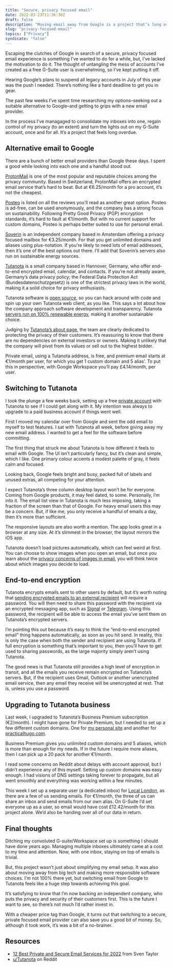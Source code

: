 ```yaml
---
title: "Secure, privacy focused email"
date: 2022-03-23T11:36:30Z
draft: false
description: "Moving email away from Google is a project that’s long overdue."
slug: "privacy-focused-email"
topics: ["Privacy"]
syndicate: "false"
---
```


Escaping the clutches of Google in search of a secure, privacy focused email experience is something I’ve wanted to do for a while, but, I’ve lacked the motivation to do it. The thought of untangling the mess of accounts I’ve created as a free G-Suite user is overwhelming, so I’ve kept putting it off. 

Hearing Google’s plans to suspend all legacy accounts in July of this year was the push I needed. There’s nothing like a hard deadline to get you in gear. 

The past few weeks I’ve spent time researching my options–seeking out a suitable alternative to Google–and getting to grips with a new email provider.

In the process I’ve managaged to consolidate my inboxes into one, regain control of my privacy (to an extent) and turn the lights out on my G-Suite account, once and for all. It’s a project that feels long overdue.


## Alternative email to Google 

There are a bunch of better email providers than Google these days. I spent a good while looking into each one and a handful stood out. 

[ProtonMail](https://protonmail.com/) is one of the most popular and reputable choices among the privacy community. Based in Switzerland, ProtonMail offers an encrypted email service that’s hard to beat. But at €6.25/month for a pro account, it’s not the cheapest. 

[Posteo](https://posteo.de/en) is listed on all the reviews you’ll read as another great option. Posteo is ad-free, can be used anonymously, and the company has a strong focus on sustainability. Following Pretty Good Privacy (PGP) encryption standards, it’s hard to fault at €1/month. But with no current support for custom domains, Posteo is perhaps better suited to use for personal email.

[Soverin](https://soverin.net/) is an independent company based in Amsterdam offering a privacy focused mailbox for €3.25/month. For that you get unlimited domains and aliases using plus-notation. If you're likely to need lots of email addresses, then it’s one of the best options out there. I’ll add that Soverin’s servers also run on sustainable energy sources.

[Tutanota](https://tutanota.com/) is a small company based in Hannover, Germany, who offer end-to-end encrypted email, calendar, and contacts. If you’re not already aware, Germany’s data privacy policy;  the Federal Data Protection Act (Bundesdatenschutzgesetz) is one of the strictest privacy laws in the world, making it a solid choice for privacy enthusiasts.

Tutanota software is [open source](https://github.com/tutao/tutanota), so you can hack around with code and spin up your own Tutanota web client, as you like. This says a lot about how the company approach software development and transparency. Tutanota [servers run on 100% renewable energy](https://tutanota.com/blog/posts/green-emaill), making it another sustainable choice. 

Judging by [Tutanota’s about page](https://tutanota.com/about/), the team are clearly dedicated to protecting the privacy of their customers. It’s reassuring to know that there are no dependencies on external investors or owners. Making it unlikely that the company will pivot from its values or sell out to the highest bidder.

Private email, using a Tutanota address, is free, and premium email starts at €1/month per user, for which you get 1 custom domain and 5 alias’. To put this in perspective, with Google Workspace you’ll pay £4.14/month, per user.


## Switching to Tutanota

I took the plunge a few weeks back, setting up a free [private account](https://tutanota.com/pricing/) with Tutanota to see if I could get along with it. My intention was always to upgrade to a paid business account if things went well.

First I moved my calendar over from Google and sent the odd email to myself to test features. I sat with Tutanota all week, before giving away my new email address. I wanted to get a feel for the software before committing. 

The first thing that struck me about Tutanota is how different it feels to email with Google. The UI isn’t particularly fancy, but it’s clean and simple, which I like. One primary colour accents a modest palette of gray, it feels calm and focused. 

Looking back, Google feels bright and busy, packed full of labels and unused extras, all competing for your attention. 

I expect Tutanota’s three column desktop layout won’t be for everyone. Coming from Google products, it may feel dated, to some. Personally, I’m into it. The email list view in Tutanota is much less imposing, taking a fraction of the screen than that of Google. For heavy email users this may be a concern. But, if like me, you only receive a handful of emails a day, then it’s more than sufficient.

The responsive layouts are also worth a mention. The app looks great in a browser at any size. At it’s slimmest in the browser, the layout mirrors the iOS app.

Tutanota doesn’t load pictures automatically, which can feel weird at first. You can choose to show images when you open an email, but once you learn about the [privacy concerns of images in email](https://tutanota.com/faq/#load-images), you will think twice about which images you decide to load.


## End-to-end encryption

Tutanota encrypts emails sent to other users by default, but it’s worth noting that [sending encrypted emails to an external recipient](https://tutanota.com/faq#encrypted-emails-external) will require a password.  You will then need to share this password with the recipient via an encrypted messaging app, such as [Signal](https://signal.org/) or [Telegram](https://telegram.org/). Using this password, the recipient will be able to access the email you’ve sent them on Tutanota’s encrypted servers. 

I’m pointing this out because it’s easy to think the “end-to-end encrypted email” thing happens automatically, as soon as you hit send. In reality, this is only the case when both the sender and recipient are using Tutanota. If full encryption is something that’s important to you, then you’ll have to get used to sharing passwords, as the large majority simply aren’t using Tutanota.

The good news is that Tutanota still provides a high level of encryption in transit, and all the emails you receive remain encrypted on Tutanota’s servers. But, if the recipient uses Gmail, Outlook or another unencrypted email service, then any email they receive will be unencrypted at rest. That is, unless you use a password.


## Upgrading to Tutanota business

Last week, I upgraded to Tutanota’s Business Premium subscription (€2/month). I might have gone for Private Premium, but I needed to set up a few different custom domains. One for [my personal site](https://harrycresswell.com/) and another for [practicalhugo.com](https://www.practicalhugo.com/). 

Business Premium gives you unlimited custom domains and 5 aliases, which is more than enough for my needs. If in the future I require more aliases, then I can pick up a 20 pack for another €1/month.

I read some concerns on Reddit about delays with account approval, but I didn’t experience any of this myself. Setting up custom domains was easy enough. I had visions of DNS settings taking forever to propagate, but all went smoothly and everything was working within a few minutes.

This week I set up a separate user (a dedicated inbox) for [Local London](https://locallondon.life/), as there are a few of us sending emails. For €1/month, the three of us can share an inbox and send emails from our own alias. On G-Suite I’d set everyone up as a user, so email would have cost £12.42/month for this project alone. We’d also be handing over all of our data in return.


## Final thoughts

Ditching my convoluted G-suite/Workspace set up is something I should have done years ago. Managing multiple inboxes ultimately came at a cost to my time and attention. Now, with one inbox, staying on top of emails is trivial. 

But, this project wasn’t just about simplifying my email setup. It was also about moving away from big tech and making more responsible software choices. I’m not 100% there yet, but switching email from Google to Tutanota feels like a huge step towards achieving this goal. 

It’s satisfying to know that I’m now backing an independent company, who puts the privacy and security of their customers first. This is the future I want to see, so there’s not much I’d rather invest in. 

With a cheaper price tag than Google, it turns out that switching to a secure, private focused email provider can also save you a good bit of money. So, although it took work, it’s was a bit of a no-brainer.

## Resources

- [12 Best Private and Secure Email Services for 2022](https://restoreprivacy.com/email/secure/) from Sven Taylor
- [u/Tutanota](https://www.reddit.com/user/Tutanota/) on Reddit





